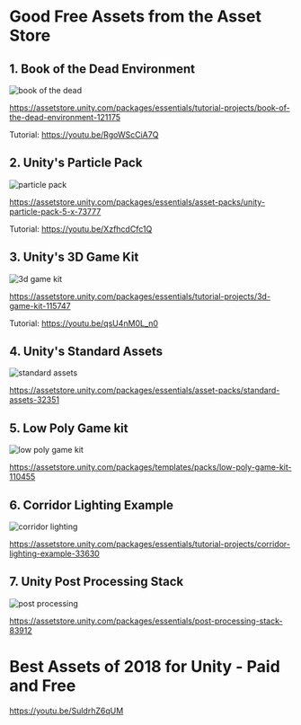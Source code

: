 # Good Free Assets from the Asset Store

## 1. Book of the Dead Environment

![book of the dead](https://user-images.githubusercontent.com/7401790/52665235-18c73480-2ed9-11e9-9534-d4289bfdd068.jpg)

https://assetstore.unity.com/packages/essentials/tutorial-projects/book-of-the-dead-environment-121175

Tutorial: https://youtu.be/RgoWScCiA7Q


## 2. Unity's Particle Pack

![particle pack](https://user-images.githubusercontent.com/7401790/52665470-a7d44c80-2ed9-11e9-8269-4b6ee66214ea.jpg)

https://assetstore.unity.com/packages/essentials/asset-packs/unity-particle-pack-5-x-73777

Tutorial: https://youtu.be/XzfhcdCfc1Q


## 3. Unity's 3D Game Kit

![3d game kit](https://user-images.githubusercontent.com/7401790/52665545-e0742600-2ed9-11e9-8a44-ccbb17450535.jpg)

https://assetstore.unity.com/packages/essentials/tutorial-projects/3d-game-kit-115747

Tutorial: https://youtu.be/qsU4nM0L_n0


## 4. Unity's Standard Assets

![standard assets](https://user-images.githubusercontent.com/7401790/52672705-9a748d80-2eec-11e9-8210-5e51ca2d9523.jpg)

https://assetstore.unity.com/packages/essentials/asset-packs/standard-assets-32351


## 5. Low Poly Game kit

![low poly game kit](https://user-images.githubusercontent.com/7401790/52665640-0ef20100-2eda-11e9-8312-7b8f04313b18.jpg)

https://assetstore.unity.com/packages/templates/packs/low-poly-game-kit-110455


## 6. Corridor Lighting Example

![corridor lighting](https://user-images.githubusercontent.com/7401790/52665717-32b54700-2eda-11e9-846a-c0cafc8a2231.jpg)

https://assetstore.unity.com/packages/essentials/tutorial-projects/corridor-lighting-example-33630


## 7. Unity Post Processing Stack

![post processing](https://assetstorev1-prd-cdn.unity3d.com/package-screenshot/9278940e-4bf7-4b83-8436-fc3e69fb48cc_scaled.jpg)

https://assetstore.unity.com/packages/essentials/post-processing-stack-83912


# Best Assets of 2018 for Unity - Paid and Free
https://youtu.be/SuldrhZ6qUM
